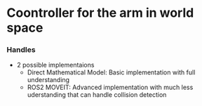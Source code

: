 # Coontroller for the arm in world space

### Handles
- 2 possible implementaions 
    - Direct Mathematical Model: Basic implementation with full understanding
    - ROS2 MOVEIT: Advanced implementation with much less uderstanding that can handle collision detection
